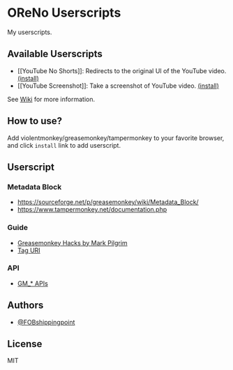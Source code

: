 # OReNo Userscripts

My userscripts.

## Available Userscripts

- [[YouTube No Shorts]]: Redirects to the original UI of the YouTube video. [(install)](https://raw.githubusercontent.com/FOBshippingpoint/oreno-userscripts/main/youtube-no-shorts/youtube_no_shorts.user.js)
- [[YouTube Screenshot]]: Take a screenshot of YouTube video. [(install)](https://raw.githubusercontent.com/FOBshippingpoint/oreno-userscripts/main/youtube-screenshot/youtube_screenshot.user.js)

See [Wiki](https://github.com/FOBshippingpoint/oreno-userscripts/wiki) for more information.

## How to use?

Add violentmonkey/greasemonkey/tampermonkey to your favorite browser, and click `install` link to add userscript.

## Userscript

### Metadata Block

- <https://sourceforge.net/p/greasemonkey/wiki/Metadata_Block/>
- <https://www.tampermonkey.net/documentation.php>

### Guide

- [Greasemonkey Hacks by Mark Pilgrim](https://www.oreilly.com/library/view/greasemonkey-hacks/0596101651/ch01.html)
- [Tag URI](http://www.taguri.org/)

### API

- [GM_* APIs](https://violentmonkey.github.io/api/gm/)

## Authors

- [@FOBshippingpoint](https://www.github.com/fobshippingpoint)

## License

MIT
